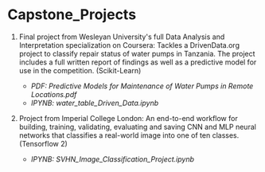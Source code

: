 # Capstone_Projects

 1. Final project from Wesleyan University's full Data Analysis and Interpretation specialization on Coursera: Tackles a DrivenData.org project to classify repair status of water pumps in Tanzania. The project includes a full written report of findings as well as a predictive model for use in the competition. (Scikit-Learn)

    - *PDF:  Predictive Models for Maintenance of Water Pumps in Remote Locations.pdf*
    - *IPYNB:  water_table_Driven_Data.ipynb*
    
   

 2. Project from Imperial College London: An end-to-end workflow for building, training, validating, evaluating and saving CNN and MLP neural networks that classifies a real-world image into one of ten classes. (Tensorflow 2)

    - *IPYNB:  SVHN_Image_Classification_Project.ipynb*
 
